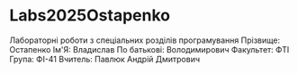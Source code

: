 # Labs2025Ostapenko
Лабораторні роботи з спеціальних розділів програмування
Прізвище: Остапенко
Ім'Я: Владислав
По батькові: Володимирович
Факультет: ФТІ
Група: ФІ-41
Вчитель: Павлюк Андрій Дмитрович
